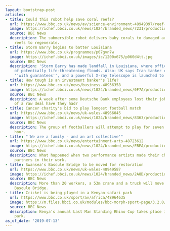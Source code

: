 ```yaml
---
layout: bootstrap-post
articles:
- title: Could this robot help save coral reefs?
  url: https://www.bbc.co.uk/news/av/science-environment-48949397/reef-rescue-could-this-robot-help-save-corals
  image: https://ichef.bbci.co.uk/news/1024/branded_news/7231/production/_107833292_p07gn6pb.jpg
  source: BBC News
  description: The submersible robot delivers baby corals to damaged areas allowing
    reefs to regenerate.
- title: Storm Barry begins to batter Louisiana
  url: https://www.bbc.co.uk/programmes/p07gvn7w
  image: https://ichef.bbci.co.uk/images/ic/1200x675/p060d4tt.jpg
  source: BBC News
  description: 'Storm Barry has made landfall in Louisiana, where officials have warned
    of potentially life-threatening floods. Also: UK says Iran tanker could be released
    ''with guarantees'', and a powerful X-ray telescope is launched to map the cosmos.'
- title: How tough is an investment banker's life?
  url: https://www.bbc.co.uk/news/business-48936358
  image: https://ichef.bbci.co.uk/news/1024/branded_news/0F7A/production/_107826930_b03daa6a-8e6c-48bf-91a8-27b8456c610a.jpg
  source: BBC News
  description: A week after some Deutsche Bank employees lost their jobs, how much
    of a raw deal have they had?
- title: Cancer charity's bid to play longest football match
  url: https://www.bbc.co.uk/news/uk-wales-48966045
  image: https://ichef.bbci.co.uk/news/1024/branded_news/8363/production/_107853633_img_6993.jpg
  source: BBC News
  description: The group of footballers will attempt to play for seven days and one
    hour.
- title: "'We are a family - and an art collective'"
  url: https://www.bbc.co.uk/news/entertainment-arts-48723612
  image: https://ichef.bbci.co.uk/news/1024/branded_news/FBEA/production/_107809446_nt.jpg
  source: BBC News
  description: What happened when two performance artists made their children equal
    partners in their work.
- title: Swansea's Bascule Bridge to be moved for restoration
  url: https://www.bbc.co.uk/news/uk-wales-48949587
  image: https://ichef.bbci.co.uk/news/1024/branded_news/2A8D/production/_107839801_3f6d34be-1d20-4026-88c3-ba0cbcd918b7.jpg
  source: BBC News
  description: More than 20 workers, a 53m crane and a truck will move the 110-year-old
    Bascule Bridge.
- title: Cricket is being played in a Kenyan safari park
  url: https://www.bbc.co.uk/sport/av/africa/48964635
  image: https://m.files.bbci.co.uk/modules/bbc-morph-sport-page/3.2.0/images/bbc-sport-logo.png
  source: BBC News
  description: Kenya’s annual Last Man Standing Rhino Cup takes place in a wildlife
    park.
as_of_date: '2019-07-13'
---
```


